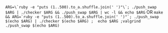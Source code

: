 ```ARG=\`ruby -e "puts (1..500).to_a.shuffle.join(' ')"\`; ./push_swap $ARG | ./checker $ARG && ./push_swap $ARG | wc -l && echo $ARG```
OR
```make && ARG=`ruby -e "puts (1..500).to_a.shuffle.join(' ')"`; ./push_swap $(echo $ARG) | ./checker $(echo $ARG) ;  echo $ARG ;valgrind ./push_swap $(echo $ARG)```
